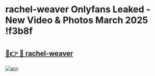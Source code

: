 # rachel-weaver Onlyfans Leaked - New Video & Photos March 2025 !f3b8f

# <h2><a href="https://pq9hx6.iuczelnia.edu.pl?title=rachel-weaver&ref=f3b8f">🔗👉 🔴 rachel-weaver</a></h2>

[![acn](https://github.com/user-attachments/assets/0f9c940e-d8b0-45ae-aac7-cd30a18b3e1c)](https://pq9hx6.iuczelnia.edu.pl?title=rachel-weaver&ref=f3b8f)

